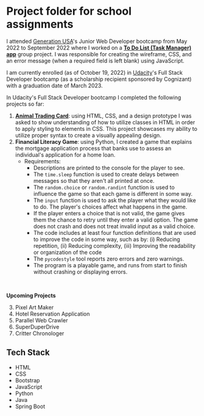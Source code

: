 # Project folder for school assignments

I attended [Generation USA](https://usa.generation.org/)'s Junior Web Developer bootcamp from May 2022 to September 2022 where I worked on a **[To Do List (Task Manager) app](https://github.com/Shailean/school-projects/tree/main/to-do-list-app)** group project. I was responsible for creating the wireframe, CSS, and an error message (when a required field is left blank) using JavaScript.

I am currently enrolled (as of October 19, 2022) in [Udacity](https://www.udacity.com/course/full-stack-web-developer-nanodegree--nd0044)'s Full Stack Developer bootcamp (as a scholarship recipient sponsored by Cognizant) with a graduation date of March 2023.

In Udacity's Full Stack Developer bootcamp I completed the following projects so far:
1. **[Animal Trading Card](https://github.com/Shailean/portfolio/tree/main/animal-trading-card)**: using HTML, CSS, and a design prototype I was asked to show understanding of how to utilize classes in HTML in order to apply styling to elements in CSS. This project showcases my ability to utilize proper syntax to create a visually appealing design.
2. **Financial Literacy Game**: using Python, I created a game that explains the mortgage application process that banks use to assess an individual's application for a home loan. 
    - Requirements: 
      - Descriptions are printed to the console for the player to see.
      - The `time.sleep` function is used to create delays between messages so that they aren't all printed at once.
      - The `random.choice` or `random.randint` function is used to influence the game so that each game is different in some way.
      - The `input` function is used to ask the player what they would like to do. The player's choices affect what happens in the game.
      - If the player enters a choice that is not valid, the game gives them the chance to retry until they enter a valid option. The game does not crash and does not treat invalid input as a valid choice.
      - The code includes at least four function definitions that are used to improve the code in some way, such as by: (i) Reducing repetition, (ii) Reducing complexity, (iii) Improving the readability or organization of the code
      - The `pycodestyle` tool reports zero errors and zero warnings.
      - The program is a playable game, and runs from start to finish without crashing or displaying errors.

<br>

**Upcoming Projects**

3. Pixel Art Maker
4. Hotel Reservation Application
5. Parallel Web Crawler
6. SuperDuperDrive
7. Critter Chronologer

## Tech Stack
- HTML
- CSS
- Bootstrap
- JavaScript
- Python
- Java
- Spring Boot
